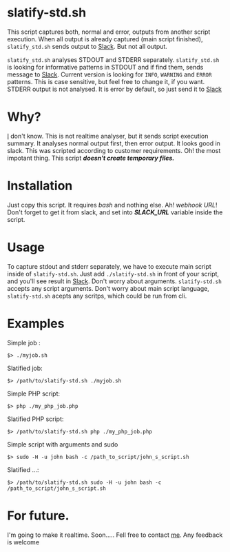 # slatify-std.sh
This script captures both, normal and error, outputs from another script execution. 
When all output is already captured (main script finished), `slatify_std.sh` sends output to [Slack][2]. But not all output. 

`slatify_std.sh` analyses STDOUT and STDERR separately. `slatify_std.sh` is looking for informative patterns in STDOUT and if find them, sends message to [Slack][2].
Current version is looking for `INFO`, `WARNING` and `ERROR` patterns. This is case sensitive, but feel free to change it, if you want. 
STDERR output is not analysed. It is error by default, so just send it to [Slack][2]

# Why?
[I][1] don't know. This is not realtime analyser, but it sends script execution summary. It analyses normal output first, then error output. It looks good in slack.
This was scripted according to customer requirements.
Oh! the most impotant thing. This script ***doesn't create temporary files.*** 

# Installation
Just copy this script. It requires *bash* and nothing else. Ah! *webhook URL*! Don't forget to get it from slack, and set into ***SLACK_URL*** variable inside the script.

# Usage 
To capture stdout and stderr separately, we have to execute main script inside of `slatify-std.sh`. Just add `./slatify-std.sh` in front of your script, and you'll see result in [Slack][2]. 
Don't worry about arguments. `slatify-std.sh` accepts any script arguments. 
Don't worry about main script language, `slatify-std.sh` acepts any scritps, which could be run from cli.

# Examples
Simple job :
```{r, engine='bash', count_lines}
$> ./myjob.sh
```
Slatified job:
```{r, engine='bash', count_lines}
$> /path/to/slatify-std.sh ./myjob.sh
```

Simple PHP script:
```{r, engine='bash', count_lines}
$> php ./my_php_job.php
```
Slatified PHP script:
```{r, engine='bash', count_lines}
$> /path/to/slatify-std.sh php ./my_php_job.php
```
Simple script with arguments and sudo
```{r, engine='bash', count_lines}
$> sudo -H -u john bash -c /path_to_script/john_s_script.sh
```
Slatified ...:
```{r, engine='bash', count_lines}
$> /path/to/slatify-std.sh sudo -H -u john bash -c /path_to_script/john_s_script.sh
```

# For future.
I'm going to make it realtime. Soon..... Fell free to contact [me][1]. Any feedback is welcome

[1]:mailto:slatify@itech.md?subject=Slatify
[2]:https://slack.com
